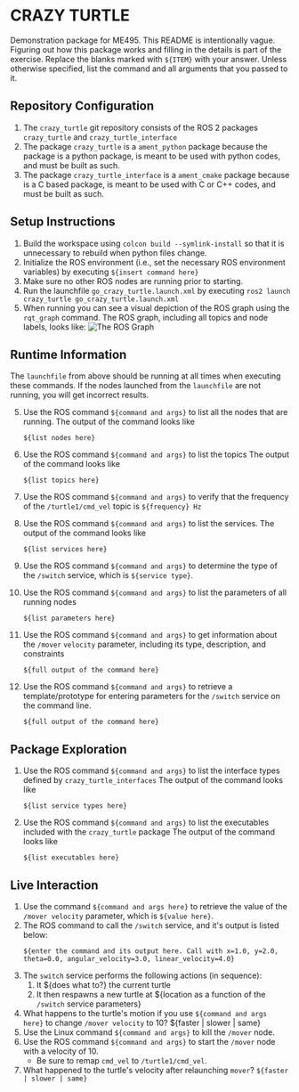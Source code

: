 # CRAZY TURTLE
Demonstration package for ME495.
This README is intentionally vague.
Figuring out how this package works and filling in the details is part of the
exercise. Replace the blanks marked with `${ITEM}` with your answer.
Unless otherwise specified, list the command and all arguments that you passed to it.

## Repository Configuration
1. The `crazy_turtle` git repository consists of the ROS 2 packages `crazy_turtle` and `crazy_turtle_interface`
2. The package `crazy_turtle` is a `ament_python` package because the package is a python package, is meant to be used with python codes, and must be built as such.
2. The package `crazy_turtle_interface` is a `ament_cmake` package because is a C based package, is meant to be used with C or C++ codes, and must be built as such.


## Setup Instructions
1. Build the workspace using `colcon build --symlink-install` so that it is unnecessary to rebuild when python files change.
2. Initialize the ROS environment (i.e., set the necessary ROS environment variables) by executing `${insert command here}`
3. Make sure no other ROS nodes are running prior to starting.
3. Run the launchfile `go_crazy_turtle.launch.xml` by executing `ros2 launch crazy_turtle go_crazy_turtle.launch.xml`
4. When running you can see a visual depiction of the ROS graph using the `rqt_graph` command.
   The ROS graph, including all topics and node labels, looks like:
   ![The ROS Graph](https://github.com/ME495-EmbeddedSystems/homework1-oubrejames/blob/main/rosgraph.svg)

## Runtime Information
The `launchfile` from above should be running at all times when executing these commands.
If the nodes launched from the `launchfile` are not running, you will get incorrect results.

5. Use the ROS command `${command and args}` to list all the nodes that are running.
   The output of the command looks like
   ```
   ${list nodes here}
   ```
6. Use the ROS command `${command and args}` to list the topics
   The output of the command looks like
   ```
   ${list topics here}
   ```

7. Use the ROS command `${command and args}` to verify that the frequency of
   the `/turtle1/cmd_vel` topic is `${frequency} Hz`

8. Use the ROS command `${command and args}` to list the services.
   The output of the command looks like
   ```
   ${list services here}
   ```

9. Use the ROS command `${command and args}` to determine the type of the `/switch` service, which is `${service type}`.

10. Use the ROS command `${command and args}` to list the parameters of all running nodes
    ```
    ${list parameters here}
    ```

11. Use the ROS command `${command and args}` to get information about the `/mover` `velocity` parameter, including its type, description, and constraints
    ```
    ${full output of the command here}
    ```

12. Use the ROS command `${command and args}` to retrieve a template/prototype for entering parameters for the `/switch` service on the command line.
    ```
    ${full output of the command here}
    ```

## Package Exploration
1. Use the ROS command `${command and args}` to list the interface types defined by `crazy_turtle_interfaces`
   The output of the command looks like
   ```
   ${list service types here}
   ```
2. Use the ROS command `${command and args}` to list the executables included with the `crazy_turtle` package
   The output of the command looks like
   ```
   ${list executables here}
   ```

## Live Interaction
1. Use the command `${command and args here}` to retrieve the value of the `/mover velocity` parameter, which is `${value here}`.
2. The ROS command to call the `/switch` service, and it's output is listed below:
    ```
    ${enter the command and its output here. Call with x=1.0, y=2.0, theta=0.0, angular_velocity=3.0, linear_velocity=4.0}
    ```
3. The `switch` service performs the following actions (in sequence):
    1. It ${does what to?} the current turtle
    2. It then respawns a new turtle at ${location as a function of the `/switch` service parameters}
4. What happens to the turtle's motion if you use `${command and args here}` to change `/mover velocity` to 10? ${faster | slower | same}
5. Use the Linux command `${command and args}` to kill the `/mover` node.
6. Use the ROS command `${command and args}` to start the `/mover` node with a velocity of 10. 
    - Be sure to remap `cmd_vel` to `/turtle1/cmd_vel`.
7. What happened to the turtle's velocity after relaunching `mover`? `${faster | slower | same}`
